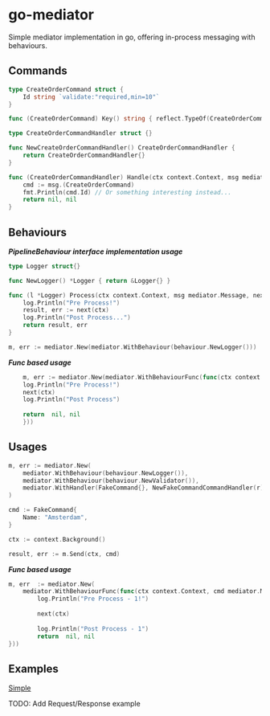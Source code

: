 
# go-mediator

Simple mediator implementation in go, offering in-process messaging with behaviours.

## Commands

      
```go
type CreateOrderCommand struct {
    Id string `validate:"required,min=10"`
}

func (CreateOrderCommand) Key() string { reflect.TypeOf(CreateOrderCommand{}).Name() }

type CreateOrderCommandHandler struct {}

func NewCreateOrderCommandHandler() CreateOrderCommandHandler {
    return CreateOrderCommandHandler{}
}

func (CreateOrderCommandHandler) Handle(ctx context.Context, msg mediator.Message) (interface{}, error) {
    cmd := msg.(CreateOrderCommand)
    fmt.Println(cmd.Id) // Or something interesting instead...
    return nil, nil
}
```

## Behaviours

***PipelineBehaviour interface implementation usage***

```go
type Logger struct{}

func NewLogger() *Logger { return &Logger{} }

func (l *Logger) Process(ctx context.Context, msg mediator.Message, next mediator.Next) (interface{}, error) {
    log.Println("Pre Process!")
    result, err := next(ctx)
    log.Println("Post Process...")
    return result, err
}

m, err := mediator.New(mediator.WithBehaviour(behaviour.NewLogger()))
```
  

***Func based usage***

```go
    m, err := mediator.New(mediator.WithBehaviourFunc(func(ctx context.Context, msg mediator.Message, next mediator.Next) (interface{}, error) {
    log.Println("Pre Process!")
    next(ctx)
    log.Println("Post Process")
    
    return  nil, nil
    }))
```
  

## Usages

```go
m, err := mediator.New(
    mediator.WithBehaviour(behaviour.NewLogger()),
    mediator.WithBehaviour(behaviour.NewValidator()),
    mediator.WithHandler(FakeCommand{}, NewFakeCommandCommandHandler(r)),
)

cmd := FakeCommand{   
    Name: "Amsterdam",  
}

ctx := context.Background()

result, err := m.Send(ctx, cmd)
```
  

***Func based usage***

```go
m, err  := mediator.New(
    mediator.WithBehaviourFunc(func(ctx context.Context, cmd mediator.Message, next mediator.Next) (interface{}, error) {
        log.Println("Pre Process - 1!")
        
        next(ctx)
        
        log.Println("Post Process - 1")
        return  nil, nil
}))
```

## Examples

[Simple](https://github.com/strongdm/go-mediator/tree/master/_examples)

TODO: Add Request/Response example
